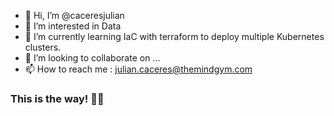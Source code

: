 - 👋 Hi, I’m @caceresjulian
- 👀 I’m interested in Data
- 🌱 I’m currently learning IaC with terraform to deploy multiple Kubernetes clusters.
- 💞️ I’m looking to collaborate on ...
- 📫 How to reach me : julian.caceres@themindgym.com

<!---
caceresjulian/caceresjulian is a ✨ special ✨ repository because its `README.md` (this file) appears on your GitHub profile.
You can click the Preview link to take a look at your changes.
--->
### This is the way! 🥷🏼
